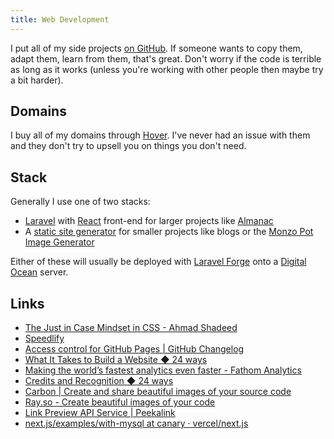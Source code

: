 ```yaml
---
title: Web Development
---
```


I put all of my side projects [on GitHub](https://github.com/rknightuk). If someone wants to copy them, adapt them, learn from them, that's great. Don't worry if the code is terrible as long as it works (unless you're working with other people then maybe try a bit harder).

## Domains

I buy all of my domains through [Hover](https://hover.com/scHIv4WR). I've never had an issue with them and they don't try to upsell you on things you don't need.

## Stack

Generally I use one of two stacks:

- [Laravel](https://laravel.com) with [React](https://reactjs.org) front-end for larger projects like [Almanac](/projects/almanac)
- A [static site generator](/webdev/static-site-generators) for smaller projects like blogs or the [Monzo Pot Image Generator](/projects/monzo-pot-image-generator/)

Either of these will usually be deployed with [Laravel Forge](https://forge.laravel.com) onto a [Digital Ocean](https://www.digitalocean.com/?refcode=8e1d8283bd20) server.

## Links

- [The Just in Case Mindset in CSS - Ahmad Shadeed](https://ishadeed.com/article/the-just-in-case-mindset-css/)
- [Speedlify](https://www.11ty.dev/speedlify/)
- [Access control for GitHub Pages | GitHub Changelog](https://github.blog/changelog/2021-01-21-access-control-for-github-pages/)
- [What It Takes to Build a Website ◆ 24 ways](https://24ways.org/2014/what-it-takes-to-build-a-website/)
- [Making the world’s fastest analytics even faster - Fathom Analytics](https://usefathom.com/blog/faster-analytics?ref=TellMyWifeImLeavingHerForSingleStore)
- [Credits and Recognition ◆ 24 ways](https://24ways.org/2013/credits-and-recognition/)
- [Carbon | Create and share beautiful images of your source code](https://carbon.now.sh/)
- [Ray.so - Create beautiful images of your code](https://ray.so/)
- [Link Preview API Service | Peekalink](https://www.peekalink.io/)
- [next.js/examples/with-mysql at canary · vercel/next.js](https://github.com/vercel/next.js/tree/canary/examples/with-mysql)
